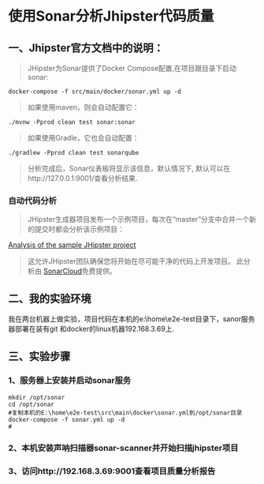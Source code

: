 # 使用Sonar分析Jhipster代码质量

## 一、Jhipster官方文档中的说明：
> JHipster为Sonar提供了Docker Compose配置,在项目跟目录下启动sonar:
```shell
docker-compose -f src/main/docker/sonar.yml up -d
```

> 如果使用maven，则会自动配置它：

```shell
./mvnw -Pprod clean test sonar:sonar
```

> 如果使用Gradle，它也会自动配置：

```shell
./gradlew -Pprod clean test sonarqube
```
> 分析完成后，Sonar仪表板将显示该信息，默认情况下, 默认可以在http://127.0.0.1:9001/查看分析结果.

### 自动代码分析
> JHipster生成器项目发布一个示例项目，每次在“master”分支中合并一个新的提交时都会分析该示例项目：

[Analysis of the sample JHipster project](https://sonarcloud.io/dashboard?id=io.github.jhipster.sample%3Ajhipster-sample-application)

> 这允许JHipster团队确保您将开始在尽可能干净的代码上开发项目。
此分析由 [SonarCloud](https://sonarcloud.io/)免费提供。

## 二、我的实验环境

我在两台机器上做实验，项目代码在本机的e:\home\e2e-test目录下，sanor服务器部署在装有git
和docker的linux机器192.168.3.69上.

## 三、实验步骤

### 1、服务器上安装并启动sonar服务

```shell
mkdir /opt/sonar
cd /opt/sonar
#复制本机的E:\home\e2e-test\src\main\docker\sonar.yml到/opt/sonar目录
docker-compose -f sonar.yml up -d
#
```



### 2、本机安装声呐扫描器sonar-scanner并开始扫描jhipster项目

### 3、访问http://192.168.3.69:9001查看项目质量分析报告

